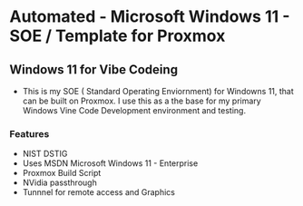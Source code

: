 # Automated - Microsoft Windows 11 - SOE / Template for Proxmox

## Windows 11 for Vibe Codeing

- This is my SOE ( Standard Operating Enviornment) for Windowns 11, that can be built on Proxmox. I use this as a the base for my primary Windows Vine Code Development environment and testing.


### Features 

- NIST DSTIG
- Uses MSDN Microsoft Windows 11 - Enterprise
- Proxmox Build Script
- NVidia passthrough
- Tunnnel for remote access and Graphics
